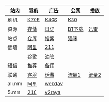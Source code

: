 |[站内](https://120.76.158.149/other/web.html)|[导航](https://120.76.158.149/other/web.html)|[广告](https://120.76.158.149/other/adb.html)|[公网](https://120.76.158.149/ipv6)|[播放](https://120.76.158.149/m3u8.html)|
|-|-|-|-|-|
|刷机|[K70E](https://xiaomirom.com/rom/redmi-k70e-poco-x6-pro-5g-duchamp-china-fastboot-recovery-rom/)|[K40S](https://xiaomirom.com/rom/redmi-k40s-munch-china-fastboot-recovery-rom/)|[K30](https://xiaomirom.com/rom/redmi-k30-5g-redmi-k30i-5g-picasso-china-fastboot-recovery-rom/)||
|资源|[存储](http://120.76.158.149/?from=/)|[日记](http://120.76.158.149/?from=/note/)|[BT下载](http://120.76.158.149:9091/transmission/web/)|[迅雷](http://120.76.158.149:996/webman/3rdparty/pan-xunlei-com/index.cgi/#/home)|
|站点|[仓库](https://666937.xyz:8899/?u=http://www.hsck.cc/&p=/)|[搜索](https://sukebei.nyaa.si/)|[猫咪](http://x.mm:8080)||
|翻墙|[阿里](http://120.76.158.149/json/.pac)|[211](http://5.mm/json/.pac)|||
||[谷歌](https://www.google.com/)|[油管](https://youtube.com/)|||
|短信|[推荐](https://onlinesim.io/zh)|[备用](https://www.yunjiema.top)|
|联通|[客服](tel:10010)|[话费](sms:10010?body=hf)|[流量1](sms:10010?body=cxll)|[流量2](sms:10010?body=2082)
|ali.mm|[阿里](http://120.76.158.149/)|[webdav](http://120.76.158.149:5005)|||
|5.mm|[210](http://210.mm)|[v2raya](http://211.mm:2017/)|||